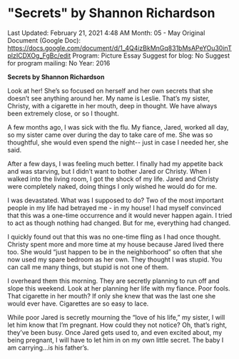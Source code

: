 # "Secrets" by Shannon Richardson

Last Updated: February 21, 2021 4:48 AM
Month: 05 - May
Original Document (Google Doc): https://docs.google.com/document/d/1_4Q4izBkMnGq831bMsAPeYOu30inTplzICDXOg_FgBc/edit
Program: Picture Essay
Suggest for blog: No
Suggest for program mailing: No
Year: 2016

**Secrets by Shannon Richardson**

Look at her! She’s so focused on herself and her own secrets that she doesn’t see anything around her. My name is Leslie. That’s my sister, Christy, with a cigarette in her mouth, deep in thought. We have always been extremely close, or so I thought.

A few months ago, I was sick with the flu. My fiance, Jared, worked all day, so my sister came over during the day to take care of me. She was so thoughtful, she would even spend the night-- just in case I needed her, she said.

After a few days, I was feeling much better. I finally had my appetite back and was starving, but I didn’t want to bother Jared or Christy. When I walked into the living room, I got the shock of my life. Jared and Christy were completely naked, doing things I only wished he would do for me.

I was devastated. What was I supposed to do? Two of the most important people in my life had betrayed me - in my house! I had myself convinced that this was a one-time occurrence and it would never happen again. I tried to act as though nothing had changed. But for me, everything had changed.

I quickly found out that this was no one-time fling as I had once thought. Christy spent more and more time at my house because Jared lived there too. She would “just happen to be in the neighborhood” so often that she now used my spare bedroom as her own. They thought I was stupid. You can call me many things, but stupid is not one of them.

I overheard them this morning. They are secretly planning to run off and slope this weekend. Look at her planning her life with my fiance. Poor fools. That cigarette in her mouth? If only she knew that was the last one she would ever have. Cigarettes are so easy to lace.

While poor Jared is secretly mourning the “love of his life,” my sister, I will let him know that I’m pregnant. How could they not notice? Oh, that’s right, they’ve been busy. Once Jared gets used to, and even excited about, my being pregnant, I will have to let him in on my own little secret. The baby I am carrying...is his father’s.